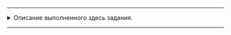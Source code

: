 
---
<details>
  <summary>Описание выполненного здесь задания.</summary>

## ДЗ «Iterators. Generators. Yield»

---
1.[Написать класс](https://github.com/Yakobro-coder/Iterators_Generators_Yield-HW-/blob/master/Iterator.py) итератора, который по каждой стране из файла countries.json ищет страницу из википедии.

Записывает в файл пару: страна – ссылка.

---
2.Написать генератор, который принимает путь к файлу. При каждой итерации возвращает md5 хеш каждой строки файла.

</details>

---